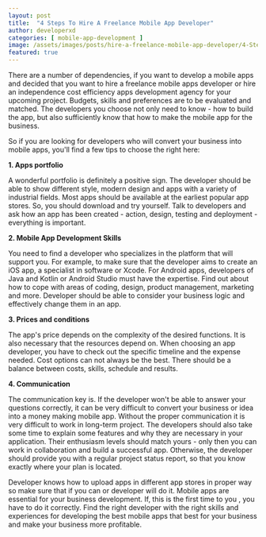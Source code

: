 ```yaml
---
layout: post
title:  "4 Steps To Hire A Freelance Mobile App Developer"
author: developerxd
categories: [ mobile-app-development ]
image: /assets/images/posts/hire-a-freelance-mobile-app-developer/4-Steps-To-Hire-A-Freelance-Mobile-App-Developer.png
featured: true
---
```


There are a number of dependencies, if you want to develop  a mobile apps and decided that you want to hire a freelance mobile apps  developer or hire an independence cost efficiency apps development  agency for your upcoming project. Budgets, skills and preferences are to  be evaluated and matched. The developers you choose not only need to  know - how to build the app, but also sufficiently know that how to make  the mobile app for the business.



So if you are looking  for developers who will convert your business into mobile apps, you'll  find a few tips to choose the right here:



**1. Apps portfolio**



A  wonderful portfolio is definitely a positive sign. The developer should  be able to show different style, modern design and apps with a variety  of industrial fields. Most apps should be available at the earliest  popular app stores. So, you should download and try yourself. Talk to  developers and ask how an app has been created - action, design, testing  and deployment - everything is important.



**2. Mobile App Development Skills**



You  need to find a developer who specializes in the platform that will  support you. For example, to make sure that the developer aims to create  an iOS app, a specialist in software or Xcode. For Android apps,  developers of Java and Kotlin or Android Studio must have the expertise.  Find out about how to cope with areas of coding, design, product  management, marketing and more. Developer should be able to consider  your business logic and effectively change them in an app.

 **3. Prices and conditions**



The app's price depends on  the complexity of the desired functions. It is also necessary that the  resources depend on. When choosing an app developer, you have to check  out the specific timeline and the expense needed. Cost options can not  always be the best. There should be a balance between costs, skills,  schedule and results.



**4. Communication**



The  communication key is. If the developer won't be able to answer your  questions correctly, it can be very difficult to convert your business  or idea into a money making mobile app. Without the proper communication  it is very difficult to work in long-term project. The developers should  also take some time to explain some features and why they are necessary  in your application. Their enthusiasm levels should match yours - only  then you can work in collaboration and build a successful app.  Otherwise, the developer should provide you with a regular project  status report, so that you know exactly where your plan is located.



Developer  knows how to upload apps in different app stores in proper way so make  sure that if you can or developer will do it. Mobile apps are essential  for your business development. If, this is the first time to you , you  have to do it correctly. Find the right developer with the right skills  and experiences for developing the best mobile apps that best for your  business and make your business more profitable.